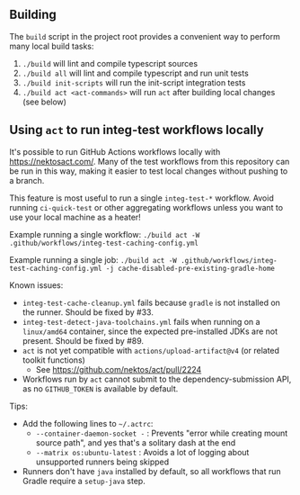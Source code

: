 ## Building

The `build` script in the project root provides a convenient way to perform many local build tasks:
1. `./build` will lint and compile typescript sources
2. `./build all` will lint and compile typescript and run unit tests
3. `./build init-scripts` will run the init-script integration tests
4. `./build act <act-commands>` will run `act` after building local changes (see below)

## Using `act` to run integ-test workflows locally

It's possible to run GitHub Actions workflows locally with https://nektosact.com/.
Many of the test workflows from this repository can be run in this way, making it easier to
test local changes without pushing to a branch.

This feature is most useful to run a single `integ-test-*` workflow. Avoid running `ci-quick-test` or other aggregating workflows unless you want to use your local machine as a heater!

Example running a single workflow:
`./build act -W .github/workflows/integ-test-caching-config.yml`

Example running a single job:
`./build act -W .github/workflows/integ-test-caching-config.yml -j cache-disabled-pre-existing-gradle-home`

Known issues:
- `integ-test-cache-cleanup.yml` fails because `gradle` is not installed on the runner. Should be fixed by #33.
- `integ-test-detect-java-toolchains.yml` fails when running on a `linux/amd64` container, since the expected pre-installed JDKs are not present. Should be fixed by #89.
- `act` is not yet compatible with `actions/upload-artifact@v4` (or related toolkit functions)
    - See https://github.com/nektos/act/pull/2224
- Workflows run by `act` cannot submit to the dependency-submission API, as no `GITHUB_TOKEN` is available by default.

Tips:
- Add the following lines to `~/.actrc`:
    - `--container-daemon-socket -` : Prevents "error while creating mount source path", and yes that's a solitary dash at the end
    - `--matrix os:ubuntu-latest` : Avoids a lot of logging about unsupported runners being skipped
- Runners don't have `java` installed by default, so all workflows that run Gradle require a `setup-java` step.
